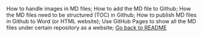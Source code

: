How to handle images in MD files;
How to add the MD file to Github;
How the MD files need to be structured (TOC) in Github;
How to publish MD files in Github to Word (or HTML website);
Use GitHub Pages to show all the MD files under certain repository as a website;
[Go back to README](README.MD)
